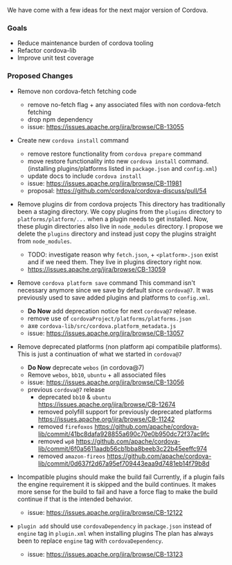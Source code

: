 We have come with a few ideas for the next major version of Cordova. 

### Goals

* Reduce maintenance burden of cordova tooling
* Refactor cordova-lib 
* Improve unit test coverage
    
### Proposed Changes

* Remove non cordova-fetch fetching code
    * remove no-fetch flag + any associated files with non cordova-fetch fetching
    * drop npm dependency
    * issue: https://issues.apache.org/jira/browse/CB-13055

* Create new `cordova install` command
    * remove restore functionality from `cordova prepare` command
    * move restore functionality into new `cordova install` command. (installing plugins/platforms listed in `package.json` and `config.xml`)
    * update docs to include `cordova install` 
    * issue: https://issues.apache.org/jira/browse/CB-11981
    * proposal: https://github.com/cordova/cordova-discuss/pull/54

* Remove plugins dir from cordova projects
This directory has traditionally been a staging directory. We copy plugins from the `plugins` directory to `platforms/platform/...` when a plugin needs to get installed. Now, these plugin directories also live in `node_modules` directory. I propose we delete the `plugins` directory and instead just copy the plugins straight from `node_modules`.
    * TODO: investigate reason why `fetch.json`, + `<platform>.json` exist and if we need them. They live in plugins directory right now.
    * https://issues.apache.org/jira/browse/CB-13059

* Remove `cordova platform save` command
This command isn't necessary anymore since we save by default since `cordova@7`. It was previously used to save added plugins and platforms to `config.xml`. 
    * **Do Now** add deprecation notice for next `cordova@7` release.
    * remove use of `cordovaProject/platforms/platforms.json`
    * axe `cordova-lib/src/cordova.platform_metadata.js`
    * issue: https://issues.apache.org/jira/browse/CB-13057

* Remove deprecated platforms (non platform api compatibile platforms).
This is just a continuation of what we started in `cordova@7`
    * **Do Now** deprecate `webos` (in cordova@7)
    * Remove `webos`, `bb10`, `ubuntu` + all associated files 
    * issue: https://issues.apache.org/jira/browse/CB-13056
    * previous `cordova@7` release
        * deprecated `bb10` & `ubuntu` https://issues.apache.org/jira/browse/CB-12674
        * removed polyfill support for previously deprecated platforms https://issues.apache.org/jira/browse/CB-11242
        * removed `firefoxos` https://github.com/apache/cordova-lib/commit/41bc8dafa928855a690c70e0b950dc72f37ac9fc
        * removed `wp8` https://github.com/apache/cordova-lib/commit/6f0a5611aadb56cb1bba8beeb3c22b45eeffc974
        * removed `amazon-fireos` https://github.com/apache/cordova-lib/commit/0d637f2d67a95ef709443eaa9d7481eb14f79b8d

* Incompatible plugins should make the build fail
Currently, if a plugin fails the engine requirement it is skipped and the build continues. It makes more sense for the build to fail and have a force flag to make the build continue if that is the intended behavior. 
    * issue: https://issues.apache.org/jira/browse/CB-12122

* `plugin add` should use `cordovaDependency` in `package.json` instead of `engine` tag in `plugin.xml` when installing plugins
The plan has always been to replace `engine` tag with `cordovaDependency`.
    * issue: https://issues.apache.org/jira/browse/CB-13123
